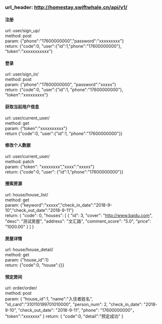 ### url_header: http://homestay.swiftwhale.cn/api/v1/

#### 注册
url: user/sign_up/  
method: post  
param: {"phone":"17600000000","password":"xxxxxxxxx"}  
return: {"code":0, "user":{"id":1,"phone":"17600000000"}, "token":"xxxxxxxxxxx"}  

#### 登录
url: user/sign_in/  
method: post  
param: {"phone":"17600000000", "password":"xxxxx"}  
return: {"code":0, "user":{"id":1, "phone":"17600000000"}, "token":"xxxxxxxxx"}  

#### 获取当前用户信息
url: user/current_user/  
method: get  
param: {"token":"xxxxxxxxxx"}  
return {"code":0, "user":{"id":1, "phone":"17600000000"}}  

#### 修改个人数据
url: user/current_user/  
method: patch  
param: {"token": "xxxxxxxx","xxxx":"xxxxx"}  
return: {"code":0, "user": {"id":1,"phone":"17600000000"}}  

#### 搜索房源
url: house/house_list/  
method: get  
param: {"keyword":"xxxxx","check_in_date":"2018-9-10","check_out_date":"2018-9-11"}  
return: {
    "code": 0,
    "houses": [
        {
            "id": 3,
            "cover": "http://www.baidu.com",
            "desc": "测试房屋",
            "address": "文汇路",
            "comment_score": "5.0",
            "price": "1000.00"
        }
    ]
}  

#### 房屋详情
url: house/house_detail/  
method: get  
param: {"house_id":1}  
return: {"code":0, "house":{}}  

#### 预定房间
url: order/order/  
method: post  
param: {
            "house_id":1,
            "name":"入住者姓名",
            "id_card":"310110199701010000",
            "person_num": 2,
            "check_in_date": "2018-9-10",
            "check_out_date": "2018-9-11",
            "phone": "17600000000"，
            "token":"xxxxxxx"
        }
return: {
    "code":0,
    "detail":"预定成功"
}
